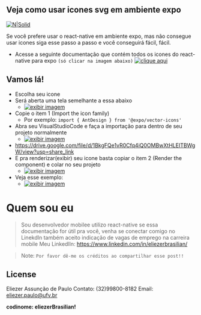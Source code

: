 ## Veja como usar icones svg em ambiente expo

[![N|Solid](https://cldup.com/dTxpPi9lDf.thumb.png)](https://nodesource.com/products/nsolid)

Se você prefere usar o react-native em ambiente expo, mas não consegue usar icones siga esse passo a passo e você conseguirá fácil, fácil.

- Acesse a seguinte documentação que contém todos os icones do react-native para expo ``(só clicar na imagem abaixo)``
 [![clique aqui](https://miro.medium.com/max/476/1*GJH5UaZjAV8Ql_vZcmMy-Q.png)](https://icons.expo.fyi/)

## Vamos lá!

- Escolha seu icone
- Será aberta uma tela semelhante a essa abaixo
    - [![exibir imagem](https://drive.google.com/file/d/1e6hJqVkQyYXlQIFfHLWPIQiFjSZQm0kd/view?usp=share_link)](https://drive.google.com/file/d/1e6hJqVkQyYXlQIFfHLWPIQiFjSZQm0kd/view?usp=share_link)
- Copie o item 1 (Import the icon family)
    - Por exemplo: 
 ``` import { AntDesign } from '@expo/vector-icons' ```
- Abra seu VisualStudioCode e faça a importação para dentro de seu projeto normalmente
    - [![exibir imagem](https://drive.google.com/file/d/1BkgFQe1vR0Cfq4iQ0OMBwXtHLEITBWgW/view?usp=share_link)](https://drive.google.com/file/d/1BkgFQe1vR0Cfq4iQ0OMBwXtHLEITBWgW/view?usp=share_link)
- https://drive.google.com/file/d/1BkgFQe1vR0Cfq4iQ0OMBwXtHLEITBWgW/view?usp=share_link
- E pra renderizar(exibir) seu icone basta copiar o item 2 (Render the component) e colar no seu projeto
    -   [![exibir imagem](https://drive.google.com/file/d/1v5Ce-cm-zD4kURRZzbEk_E1NA9jvvTSU/view?usp=share_link)](https://drive.google.com/file/d/1v5Ce-cm-zD4kURRZzbEk_E1NA9jvvTSU/view?usp=share_link)
- Veja esse exemplo:
    - [![exibir imagem](https://drive.google.com/file/d/17zbWugI6JBUHA_b4GfBPY1kB02sjCPbE/view?usp=share_link)](https://drive.google.com/file/d/17zbWugI6JBUHA_b4GfBPY1kB02sjCPbE/view?usp=share_link)   
 # Quem sou eu

> Sou desenvolvedor mobilee utilizo react-native 
> se essa documentação for útil pra você, venha se conectar comigo no LinekdIn
> também aceito indicação de vagas de emprego na carreira mobile
>Meu LinkedlIn: https://www.linkedin.com/in/eliezerbrasilian/

> Note: `Por favor dê-me os créditos ao compartilhar esse post!!`


## License

Eliezer Assunção de Paulo
Contato: (32)99800-8182
Email: eliezer.paulo@ufv.br

**codinome: eliezerBrasilian!**

[//]: # (These are reference links used in the body of this note and get stripped out when the markdown processor does its job. There is no need to format nicely because it shouldn't be seen. Thanks SO - http://stackoverflow.com/questions/4823468/store-comments-in-markdown-syntax)
    [Meu LinkedIn]: <https://www.linkedin.com/in/eliezerbrasilian//>
   [dill]: <https://github.com/joemccann/dillinger>
   [git-repo-url]: <https://github.com/joemccann/dillinger.git>
   [john gruber]: <http://daringfireball.net>
   [df1]: <http://daringfireball.net/projects/markdown/>
   [markdown-it]: <https://github.com/markdown-it/markdown-it>
   [Ace Editor]: <http://ace.ajax.org>
   [node.js]: <http://nodejs.org>
   [Twitter Bootstrap]: <http://twitter.github.com/bootstrap/>
   [jQuery]: <http://jquery.com>
   [@tjholowaychuk]: <http://twitter.com/tjholowaychuk>
   [express]: <http://expressjs.com>
   [AngularJS]: <http://angularjs.org>
   [Gulp]: <http://gulpjs.com>

